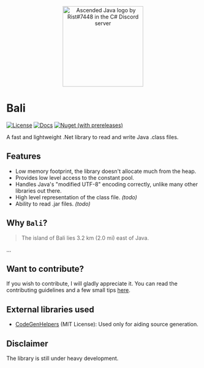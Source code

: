<p align="center">
    <img height="210px" margin="30px" src="https://raw.githubusercontent.com/zsr2531/Bali/master/assets/cava.png" title="Ascended Java logo by Rist#7448 in the C# Discord server" />
</p>

Bali
====

[![License](https://img.shields.io/github/license/zsr2531/Bali?style=for-the-badge)](https://github.com/zsr2531/Bali/tree/master/LICENSE)
[![Docs](https://img.shields.io/badge/docs-Docfx-blueviolet?style=for-the-badge)](https://zsr2531.github.io/Bali/api)
[![Nuget (with prereleases)](https://img.shields.io/nuget/vpre/Bali?style=for-the-badge)](https://www.nuget.org/packages/Bali)

A fast and lightweight .Net library to read and write Java .class files.

Features
--------

- Low memory footprint, the library doesn't allocate much from the heap.
- Provides low level access to the constant pool.
- Handles Java's "modified UTF-8" encoding correctly, unlike many other libraries out there.
- High level representation of the class file. *(todo)*
- Ability to read .jar files. *(todo)*

Why `Bali`?
-----------

> The island of Bali lies 3.2 km (2.0 mi) east of Java.

...

Want to contribute?
-------------------

If you wish to contribute, I will gladly appreciate it. You can read the contributing guidelines and a few small tips [here](CONTRIBUTING.md).

External libraries used
-----------------------

- [CodeGenHelpers](https://github.com/dansiegel/CodeGenHelpers) (MIT License): Used only for aiding source generation.

Disclaimer
----------

The library is still under heavy development.
